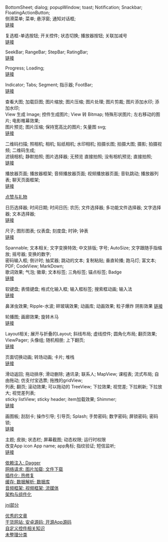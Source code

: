 BottomSheet;  dialog;  popupWindow;  toast;  Notification;  Snackbar;  FloatingActionButton;    
侧滑菜单;  菜单;  悬浮窗;  通知对话框;  
[链接](blog/menu.md)   

复选框-单选按钮;  开关控件;  状态切换;  播放器按钮;  关联加减号  
[链接](blog/check_toggle.md)   

SeekBar;  RangeBar;  StepBar;  RatingBar;  
[链接](blog/ranger_bar.md)   

Progress;  Loading;  
[链接](blog/progress.md)   

Indicator;  Tabs;  Segment;  指示器;  FootBar;  
[链接](blog/indicator_tabs_segment.md)   


查看大图;  加载巨图;  图片缩放;  图片压缩;  图片处理;  图片剪裁;  图片添加水印;  添加水印;   
View 生成 Image;  控件生成图片;  View 转 Bitmap;   特殊形状图片; 左右移动的图片;  电影帷幕效果;    
图片预览;  图片压缩;  保持宽高比的图片;  矢量图 svg;  
[链接](blog/image_media.md)    


二维码扫描;  照相机;  相机;  贴纸相机;  水印相机;  拍摄长图;  拍摄大图;  摄影;  拍摄视频;  二维码生成;  
滤镜相机;  静默拍照;  图片选择器;   无预览 直接拍照;  没有相机预览;  直接拍照;  
[链接](blog/camera.md)    


播放器页面;  播放器框架;  音频播放器页面;  视频播放器页面;  音轨跳动;  播放器列表;  聊天页面框架;    
[链接](blog/media_view.md)    

[点赞与礼物](blog/clap_gift.md)   


日历选择器;  时间日期;  时间日历;  农历;  文件选择器;  多功能文件选择器;  文字选择器;  文本选择器;    
[链接](blog/calendar.md)  

尺子;  图形图表;  仪表盘;  刻度盘;  时钟;  钟表  
[链接](blog/chart.md)   


Spannable;  文本相关;  文字变换特效;  中文排版;  字号;  AutoSize;  文字跟随手指缩放;  摇号器;  变换的数字;   
密码输入框;  倒计时;  抽奖器;  跳动的文本;  复制粘贴;  垂直轮播;  跑马灯;  富文本;  PDF;  CodeView;  MarkDown;  
歌词效果;  气泡;  徽章;  文本标签;  三角标签;  锚点标签;  Badge    
[链接](blog/text.md)  


软键盘;  表情键盘;  格式化输入框;  输入框标签;  搜索框动画;  输入法    
[链接](blog/keyboard.md)    


鼻涕虫效果;  Ripple-水波;  碎玻璃效果;  动画库;  动画效果;  粒子爆炸  阴影效果 
[链接](blog/view_render.md)    

轮播图;  画廊效果;  旋转木马  
[链接](blog/banner.md)   

Layout相关;  展开与折叠的Layout;  斜线布局;  虚线控件;  圆角化布局;  翻页效果;  ViewPager;  头像组;  随机相册;  上下翻页;       
[链接](blog/layout.md)   


页面切换动画;  转场动画;  卡片;  堆栈  
[链接](blog/pager_transitions.md)   


滑动返回;  拖动排序;  滑动删除;  通讯录;  联系人;  MapView;  课程表;  流式布局;  自由拖动;  仿支付宝选票;  拖拽的gridView;   
列表;  翻页;  滚动效果;  可以拖动的 TreeView;  下拉效果;  视觉差;  下拉刷新;  下拉放大;  视觉差列表;  
sticky listView;   sticky header;  item加载效果;  Shimmer;             
[链接](blog/swipe_back_sort_list.md)   


画图板;  刮刮卡;  操作引导;  引导页;  Splash;  手势密码;  数字密码;  屏锁密码;  密码锁;    
[链接](blog/sketchpad.md)   


主题;  皮肤;  状态栏;  屏幕截图;  动态权限;  运行时权限    
改变App icon App name;  app角标;  指纹验证;  短信监听;    
[链接](blog/status_bar.md)   


[依赖注入;  Dagger](blog/dependence_injection.md)   
[网络请求;  图片加载;  文件下载](blog/network.md)   
[插件化;  热修复](blog/plugin.md)   
[缓存;  数据解析;  数据库](blog/cache.md)   
[音频框架;  视频框架;  流媒体](blog/audio_media.md)   
[架构与组件化 ](blog/architecture_components.md)   

[jni部分](blog/jni_manual.md)   

[优秀的文章](blog/library_notes.md)   
[干货网站;  安卓源码;  开源App源码](blog/library_ui_collection.md)   
[自定义控件相关知识](blog/library_view.md)   
[未整理分类](blog/library_other.md)   









 

